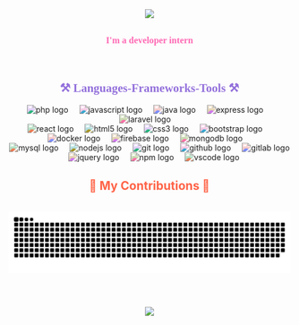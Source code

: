 <h1 align="center" style="color: #6495ED; font-family: 'Righteous', cursive;">
    <img src="https://readme-typing-svg.herokuapp.com/?font=Righteous&size=35&center=true&vCenter=true&width=500&height=70&duration=4000&lines=Hi+There!+👋;+I'm+👉+Ngo+Ngoc+Thang!+👈;" /><br>
    <h3 align="center" style="color: #FF69B4; font-family: 'Righteous', cursive;"> I'm a developer intern </h3>
</h1>

<br/>

<h2 align="center" style="color: #9370DB; font-family: 'Righteous', cursive;">⚒️ Languages-Frameworks-Tools ⚒️</h2>

<div align="center">
  <img src="https://cdn.jsdelivr.net/gh/devicons/devicon/icons/php/php-original.svg" height="30" alt="php logo" style="filter: hue-rotate(45deg);" />
  <img width="12" />
  <img src="https://cdn.jsdelivr.net/gh/devicons/devicon/icons/javascript/javascript-original.svg" height="30" alt="javascript logo" style="filter: hue-rotate(90deg);" />
  <img width="12" />
  <img src="https://cdn.jsdelivr.net/gh/devicons/devicon/icons/java/java-original.svg" height="30" alt="java logo" style="filter: hue-rotate(135deg);" />
  <img width="12" />
  <img src="https://cdn.jsdelivr.net/gh/devicons/devicon/icons/express/express-original.svg" height="30" alt="express logo" style="filter: hue-rotate(180deg);" />
  <img width="12" />
  <img src="https://cdn.jsdelivr.net/gh/devicons/devicon/icons/laravel/laravel-original.svg" height="30" alt="laravel logo" style="filter: hue-rotate(225deg);" />
  <img width="12" /><br>
  <img src="https://cdn.jsdelivr.net/gh/devicons/devicon/icons/react/react-original.svg" height="30" alt="react logo" style="filter: hue-rotate(270deg);" />
  <img width="12" />
  <img src="https://cdn.jsdelivr.net/gh/devicons/devicon/icons/html5/html5-original.svg" height="30" alt="html5 logo" style="filter: hue-rotate(315deg);" />
  <img width="12" />
  <img src="https://cdn.jsdelivr.net/gh/devicons/devicon/icons/css3/css3-original.svg" height="30" alt="css3 logo" style="filter: hue-rotate(45deg);" />
  <img width="12" />
  <img src="https://cdn.jsdelivr.net/gh/devicons/devicon/icons/bootstrap/bootstrap-original.svg" height="30" alt="bootstrap logo" style="filter: hue-rotate(90deg);" />
  <img width="12" />
  <img src="https://cdn.jsdelivr.net/gh/devicons/devicon/icons/docker/docker-original.svg" height="30" alt="docker logo" style="filter: hue-rotate(135deg);" />
  <img width="12" />
  <img src="https://cdn.jsdelivr.net/gh/devicons/devicon/icons/firebase/firebase-plain.svg" height="30" alt="firebase logo" style="filter: hue-rotate(180deg);" />
  <img width="12" />
  <img src="https://cdn.jsdelivr.net/gh/devicons/devicon/icons/mongodb/mongodb-original.svg" height="30" alt="mongodb logo" style="filter: hue-rotate(225deg);" />
  <img width="12" /><br>
  <img src="https://cdn.jsdelivr.net/gh/devicons/devicon/icons/mysql/mysql-original.svg" height="30" alt="mysql logo" style="filter: hue-rotate(270deg);" />
  <img width="12" />
  <img src="https://cdn.jsdelivr.net/gh/devicons/devicon/icons/nodejs/nodejs-original.svg" height="30" alt="nodejs logo" style="filter: hue-rotate(315deg);" />
  <img width="12" />
  <img src="https://cdn.jsdelivr.net/gh/devicons/devicon/icons/git/git-original.svg" height="30" alt="git logo" style="filter: hue-rotate(45deg);" />
  <img width="12" />
  <img src="https://cdn.jsdelivr.net/gh/devicons/devicon/icons/github/github-original.svg" height="30" alt="github logo" style="filter: hue-rotate(90deg);" />
  <img width="12" />
  <img src="https://cdn.jsdelivr.net/gh/devicons/devicon/icons/gitlab/gitlab-original.svg" height="30" alt="gitlab logo" style="filter: hue-rotate(135deg);" />
  <img width="12" />
  <img src="https://cdn.jsdelivr.net/gh/devicons/devicon/icons/jquery/jquery-original.svg" height="30" alt="jquery logo" style="filter: hue-rotate(180deg);" />
  <img width="12" />
  <img src="https://cdn.jsdelivr.net/gh/devicons/devicon/icons/npm/npm-original-wordmark.svg" height="30" alt="npm logo" style="filter: hue-rotate(225deg);" />
  <img width="12" />
  <img src="https://cdn.jsdelivr.net/gh/devicons/devicon/icons/vscode/vscode-original.svg" height="30" alt="vscode logo" style="filter: hue-rotate(270deg);" />
</div>

###

<div align="center">
  <h2 style="color: #FF6347;">🐉 My Contributions 🐉</h2>
  <br>
  <img alt="snake eating my contributions" src="https://raw.githubusercontent.com/salesp07/salesp07/output/github-contribution-grid-snake.svg" />
  <br/><br/><br/>
</div>

<h3 align="center" style="color: #20B2AA; font-family: 'Righteous', cursive;">
    <img src="https://readme-typing-svg.herokuapp.com/?font=Righteous&size=25&center=true&vCenter=true&width=500&height=70&duration=4000&lines=Thanks+for+visiting!+✌️;+Shoot+me+a+message+on+Meta!+🫶;I'm+always+down+to+collab+🫣">
</h3>
